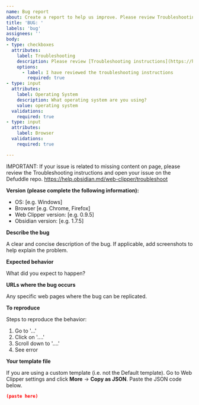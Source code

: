 ```yaml
---
name: Bug report
about: Create a report to help us improve. Please review Troubleshooting steps before you submit a bug.
title: 'BUG: '
labels: 'bug'
assignees: ''
body:
- type: checkboxes
  attributes:
    label: Troubleshooting
    description: Please review [Troubleshooting instructions](https://help.obsidian.md/web-clipper/troubleshoot) before opening an issue.
    options:
      - label: I have reviewed the troubleshooting instructions
        required: true
- type: input
  attributes:
    label: Operating System
    description: What operating system are you using?
    value: operating system
  validations:
    required: true
- type: input
  attributes:
    label: Browser
  validations:
    required: true

---
```


IMPORTANT: If your issue is related to missing content on page, please review the Troubleshooting instructions and open your issue on the Defuddle repo.
https://help.obsidian.md/web-clipper/troubleshoot

**Version (please complete the following information):**

- OS: [e.g. Windows]
- Browser [e.g. Chrome, Firefox]
- Web Clipper version: [e.g. 0.9.5]
- Obsidian version: [e.g. 1.7.5]

**Describe the bug**

A clear and concise description of the bug. If applicable, add screenshots to help explain the problem.

**Expected behavior**

What did you expect to happen?

**URLs where the bug occurs**

Any specific web pages where the bug can be replicated.

**To reproduce**

Steps to reproduce the behavior:
1. Go to '...'
2. Click on '....'
3. Scroll down to '....'
4. See error

**Your template file**

If you are using a custom template (i.e. not the Default template). Go to Web Clipper settings and click **More** → **Copy as JSON**. Paste the JSON code below.

```json
(paste here)
```
